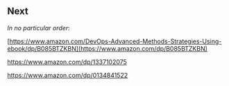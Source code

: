 ## Next

*In no particular order*:

[https://www.amazon.com/DevOps-Advanced-Methods-Strategies-Using-ebook/dp/B085BTZKBN](https://www.amazon.com/dp/B085BTZKBN)

https://www.amazon.com/dp/1337102075

https://www.amazon.com/dp/0134841522

